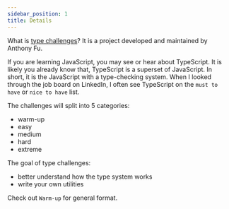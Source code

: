 ```yaml
---
sidebar_position: 1
title: Details
---
```


What is [type challenges](https://github.com/type-challenges/type-challenges)? It is a project developed and maintained by Anthony Fu.

If you are learning JavaScript, you may see or hear about TypeScript. It is likely you already know that, TypeScript is a superset of JavaScript. In short, it is the JavaScript with a type-checking system. When I looked through the job board on LinkedIn, I often see TypeScript on the `must to have` or `nice to have` list.

The challenges will split into 5 categories:

- warm-up
- easy
- medium
- hard
- extreme

The goal of type challenges:

- better understand how the type system works
- write your own utilities

Check out `Warm-up` for general format.
